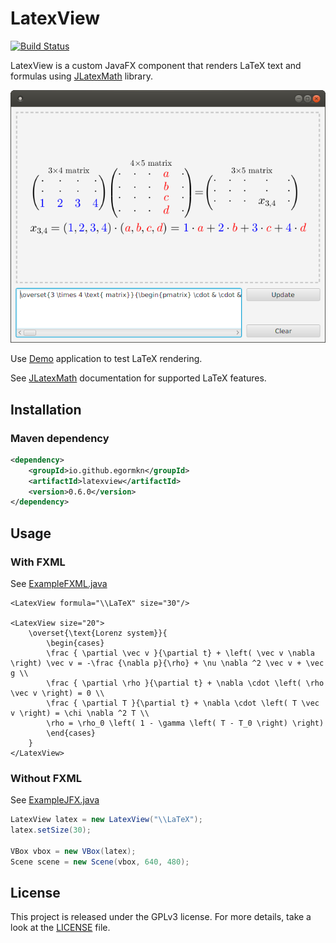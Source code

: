 # LatexView

[![Build Status](https://travis-ci.com/egormkn/latexview.svg?branch=master)](https://travis-ci.com/egormkn/latexview)

LatexView is a custom JavaFX component that renders LaTeX text and formulas using [JLatexMath](https://github.com/opencollab/jlatexmath) library.

![Demo App](src/test/resources/demo/demo.png)

Use [Demo](src/test/demo/Demo.java) application to test LaTeX rendering.

See [JLatexMath](https://github.com/opencollab/jlatexmath) documentation for supported LaTeX features.

## Installation

### Maven dependency

```xml
<dependency>
    <groupId>io.github.egormkn</groupId>
    <artifactId>latexview</artifactId>
    <version>0.6.0</version>
</dependency>
```

## Usage

### With FXML

See [ExampleFXML.java](src/test/java/ExampleFXML.java)

```fxml
<LatexView formula="\\LaTeX" size="30"/>

<LatexView size="20">
    \overset{\text{Lorenz system}}{
        \begin{cases}
        \frac { \partial \vec v }{\partial t} + \left( \vec v \nabla \right) \vec v = -\frac {\nabla p}{\rho} + \nu \nabla ^2 \vec v + \vec g \\
        \frac { \partial \rho }{\partial t} + \nabla \cdot \left( \rho \vec v \right) = 0 \\
        \frac { \partial T }{\partial t} + \nabla \cdot \left( T \vec v \right) = \chi \nabla ^2 T \\
        \rho = \rho_0 \left( 1 - \gamma \left( T - T_0 \right) \right)
        \end{cases}
    }
</LatexView>
```

### Without FXML

See [ExampleJFX.java](src/test/java/ExampleJFX.java)

```java
LatexView latex = new LatexView("\\LaTeX");
latex.setSize(30);

VBox vbox = new VBox(latex);
Scene scene = new Scene(vbox, 640, 480);
```

## License

This project is released under the GPLv3 license.
For more details, take a look at the [LICENSE](LICENSE) file.